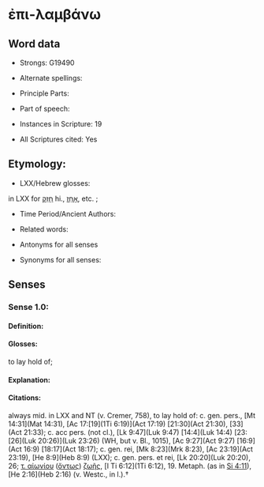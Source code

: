 # ἐπι-λαμβάνω 

<!-- Status: S2=NeedsEdits -->
<!-- Lexica used for edits:   -->

## Word data

* Strongs: G19490

* Alternate spellings:



* Principle Parts: 


* Part of speech: 


* Instances in Scripture: 19

* All Scriptures cited: Yes

## Etymology: 


* LXX/Hebrew glosses: 

in LXX for [חָזַק](//en-uhl/H2388) hi., [אָחַז](//en-uhl/H0270), etc. ; 

* Time Period/Ancient Authors: 


* Related words: 

* Antonyms for all senses

* Synonyms for all senses: 


## Senses 


### Sense  1.0: 

#### Definition: 

#### Glosses: 

to lay hold of; 

#### Explanation: 


#### Citations: 

always mid. in LXX and NT (v. Cremer, 758), to lay hold of: c. gen. pers., [Mt 14:31](Mat 14:31), [Ac 17:[19](1Ti 6:19)](Act 17:19) [21:30](Act 21:30), [33](Act 21:33); c. acc pers. (not cl.), [Lk 9:47](Luk 9:47) [14:4](Luk 14:4) [23:[26](Luk 20:26)](Luk 23:26) (WH, but v. Bl., 1015), [Ac 9:27](Act 9:27) [16:9](Act 16:9) [18:17](Act 18:17); c. gen. rei, [Mk 8:23](Mrk 8:23), [Ac 23:19](Act 23:19), [He 8:9](Heb 8:9) (LXX); c. gen. pers. et rei, [Lk 20:20](Luk 20:20), 26; [τ. αἰωνίου]() ([ὄντως]()) [ζωῆς](), [I Ti 6:12](1Ti 6:12), 19. Metaph. (as in [Si 4:11](Sir.4.11)), [He 2:16](Heb 2:16) (v. Westc., in l.).†
